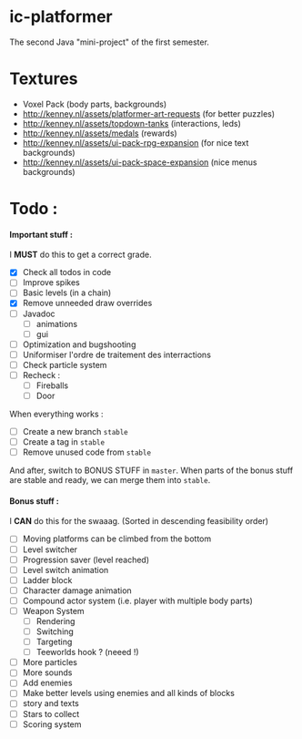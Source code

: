 # ic-platformer

The second Java "mini-project" of the first semester.

# Textures

- Voxel Pack (body parts, backgrounds)
- http://kenney.nl/assets/platformer-art-requests (for better puzzles)
- http://kenney.nl/assets/topdown-tanks (interactions, leds)
- http://kenney.nl/assets/medals (rewards)
- http://kenney.nl/assets/ui-pack-rpg-expansion (for nice text backgrounds)
- http://kenney.nl/assets/ui-pack-space-expansion (nice menus backgrounds)

# Todo :

#### Important stuff :

I **MUST** do this to get a correct grade.

- [x] Check all todos in code
- [ ] Improve spikes
- [ ] Basic levels (in a chain)
- [x] Remove unneeded draw overrides
- [ ] Javadoc
    - [ ] animations
    - [ ] gui
- [ ] Optimization and bugshooting
- [ ] Uniformiser l'ordre de traitement des interractions
- [ ] Check particle system
- [ ] Recheck :
    - [ ] Fireballs
    - [ ] Door
    
When everything works :
- [ ] Create a new branch `stable`
- [ ] Create a tag in `stable`
- [ ] Remove unused code from `stable`

And after, switch to BONUS STUFF in `master`.
When parts of the bonus stuff are stable and ready, we can merge them into `stable`.


#### Bonus stuff :

I **CAN** do this for the swaaag. (Sorted in descending feasibility order)

- [ ] Moving platforms can be climbed from the bottom
- [ ] Level switcher
- [ ] Progression saver (level reached)
- [ ] Level switch animation
- [ ] Ladder block
- [ ] Character damage animation 
- [ ] Compound actor system (i.e. player with multiple body parts)
- [ ] Weapon System
    - [ ] Rendering
    - [ ] Switching
    - [ ] Targeting
    - [ ] Teeworlds hook ? (neeed !)
- [ ] More particles
- [ ] More sounds
- [ ] Add enemies
- [ ] Make better levels using enemies and all kinds of blocks
- [ ] story and texts
- [ ] Stars to collect
- [ ] Scoring system